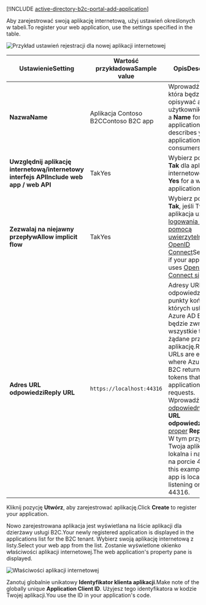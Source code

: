 [!INCLUDE [active-directory-b2c-portal-add-application](active-directory-b2c-portal-add-application.md)]

<span data-ttu-id="009c4-101">Aby zarejestrować swoją aplikację internetową, użyj ustawień określonych w tabeli.</span><span class="sxs-lookup"><span data-stu-id="009c4-101">To register your web application, use the settings specified in the table.</span></span>

![Przykład ustawień rejestracji dla nowej aplikacji internetowej](./media/active-directory-b2c-register-web-app/b2c-new-app-settings.png)

| <span data-ttu-id="009c4-103">Ustawienie</span><span class="sxs-lookup"><span data-stu-id="009c4-103">Setting</span></span>      | <span data-ttu-id="009c4-104">Wartość przykładowa</span><span class="sxs-lookup"><span data-stu-id="009c4-104">Sample value</span></span>  | <span data-ttu-id="009c4-105">Opis</span><span class="sxs-lookup"><span data-stu-id="009c4-105">Description</span></span>                                        |
| ------------ | ------- | -------------------------------------------------- |
| <span data-ttu-id="009c4-106">**Nazwa**</span><span class="sxs-lookup"><span data-stu-id="009c4-106">**Name**</span></span> | <span data-ttu-id="009c4-107">Aplikacja Contoso B2C</span><span class="sxs-lookup"><span data-stu-id="009c4-107">Contoso B2C app</span></span> | <span data-ttu-id="009c4-108">Wprowadź **Nazwę**, która będzie opisywać aplikację użytkownikom.</span><span class="sxs-lookup"><span data-stu-id="009c4-108">Enter a **Name** for the application that describes your application to consumers.</span></span> | 
| <span data-ttu-id="009c4-109">**Uwzględnij aplikację internetową/internetowy interfejs API**</span><span class="sxs-lookup"><span data-stu-id="009c4-109">**Include web app / web API**</span></span> | <span data-ttu-id="009c4-110">Tak</span><span class="sxs-lookup"><span data-stu-id="009c4-110">Yes</span></span> | <span data-ttu-id="009c4-111">Wybierz pozycję **Tak** dla aplikacji internetowej.</span><span class="sxs-lookup"><span data-stu-id="009c4-111">Select **Yes** for a web application.</span></span> |
| <span data-ttu-id="009c4-112">**Zezwalaj na niejawny przepływ**</span><span class="sxs-lookup"><span data-stu-id="009c4-112">**Allow implicit flow**</span></span> | <span data-ttu-id="009c4-113">Tak</span><span class="sxs-lookup"><span data-stu-id="009c4-113">Yes</span></span> | <span data-ttu-id="009c4-114">Wybierz pozycję **Tak**, jeśli Twoja aplikacja używa [logowania za pomocą uwierzytelniania OpenID Connect](../articles/active-directory-b2c/active-directory-b2c-reference-oidc.md)</span><span class="sxs-lookup"><span data-stu-id="009c4-114">Select **Yes** if your application uses [OpenID Connect sign-in](../articles/active-directory-b2c/active-directory-b2c-reference-oidc.md)</span></span> |
| <span data-ttu-id="009c4-115">**Adres URL odpowiedzi**</span><span class="sxs-lookup"><span data-stu-id="009c4-115">**Reply URL**</span></span> | `https://localhost:44316` | <span data-ttu-id="009c4-116">Adresy URL odpowiedzi to punkty końcowe, w których usługa Azure AD B2C będzie zwracać wszystkie tokeny żądane przez Twoją aplikację.</span><span class="sxs-lookup"><span data-stu-id="009c4-116">Reply URLs are endpoints where Azure AD B2C returns any tokens that your application requests.</span></span> <span data-ttu-id="009c4-117">Wprowadź [odpowiedni](../articles/active-directory-b2c/active-directory-b2c-app-registration.md#choosing-a-web-app-or-api-reply-url) **adres URL odpowiedzi**.</span><span class="sxs-lookup"><span data-stu-id="009c4-117">Enter [a proper](../articles/active-directory-b2c/active-directory-b2c-app-registration.md#choosing-a-web-app-or-api-reply-url) **Reply URL**.</span></span> <span data-ttu-id="009c4-118">W tym przykładzie Twoja aplikacja jest lokalna i nasłuchuje na porcie 44316.</span><span class="sxs-lookup"><span data-stu-id="009c4-118">In this example, your app is local and listening on port 44316.</span></span> |

<span data-ttu-id="009c4-119">Kliknij pozycję **Utwórz**, aby zarejestrować aplikację.</span><span class="sxs-lookup"><span data-stu-id="009c4-119">Click **Create** to register your application.</span></span>

<span data-ttu-id="009c4-120">Nowo zarejestrowana aplikacja jest wyświetlana na liście aplikacji dla dzierżawy usługi B2C.</span><span class="sxs-lookup"><span data-stu-id="009c4-120">Your newly registered application is displayed in the applications list for the B2C tenant.</span></span> <span data-ttu-id="009c4-121">Wybierz swoją aplikację internetową z listy.</span><span class="sxs-lookup"><span data-stu-id="009c4-121">Select your web app from the list.</span></span> <span data-ttu-id="009c4-122">Zostanie wyświetlone okienko właściwości aplikacji internetowej.</span><span class="sxs-lookup"><span data-stu-id="009c4-122">The web application's property pane is displayed.</span></span>

![Właściwości aplikacji internetowej](./media/active-directory-b2c-register-web-app/b2c-web-app-properties.png)

<span data-ttu-id="009c4-124">Zanotuj globalnie unikatowy **Identyfikator klienta aplikacji**.</span><span class="sxs-lookup"><span data-stu-id="009c4-124">Make note of the globally unique **Application Client ID**.</span></span> <span data-ttu-id="009c4-125">Użyjesz tego identyfikatora w kodzie Twojej aplikacji.</span><span class="sxs-lookup"><span data-stu-id="009c4-125">You use the ID in your application's code.</span></span>